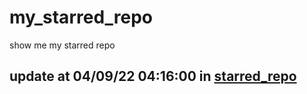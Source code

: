 # my_starred_repo
show me my starred repo

update at 04/09/22 04:16:00 in [starred_repo](./index.html)
---

